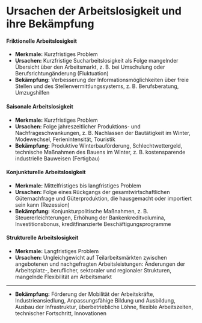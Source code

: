 # Ursachen der Arbeitslosigkeit und ihre Bekämpfung

#### Friktionelle Arbeitslosigkeit
- **Merkmale:** Kurzfristiges Problem  
- **Ursachen:** Kurzfristige Sucharbeitslosigkeit als Folge mangelnder Übersicht über den Arbeitsmarkt, z. B. bei Umschulung oder Berufsrichtungänderung (Fluktuation)  
- **Bekämpfung:** Verbesserung der Informationsmöglichkeiten über freie Stellen und des Stellenvermittlungssystems, z. B. Berufsberatung, Umzugshilfen  

#### Saisonale Arbeitslosigkeit
- **Merkmale:** Kurzfristiges Problem  
- **Ursachen:** Folge jahreszeitlicher Produktions- und Nachfrageschwankungen, z. B. Nachlassen der Bautätigkeit im Winter, Modewechsel, Ferienintensität, Touristik  
- **Bekämpfung:** Produktive Winterbauförderung, Schlechtwettergeld, technische Maßnahmen des Bauens im Winter, z. B. kostensparende industrielle Bauweisen (Fertigbau)  

#### Konjunkturelle Arbeitslosigkeit
- **Merkmale:** Mittelfristiges bis langfristiges Problem  
- **Ursachen:** Folge eines Rückgangs der gesamtwirtschaftlichen Güternachfrage und Güterproduktion, die hausgemacht oder importiert sein kann (Rezession)  
- **Bekämpfung:** Konjunkturpolitische Maßnahmen, z. B. Steuererleichterungen, Erhöhung der Bankenkreditvolumina, Investitionsbonus, kreditfinanzierte Beschäftigungsprogramme  

#### Strukturelle Arbeitslosigkeit
- **Merkmale:** Langfristiges Problem  
- **Ursachen:** Ungleichgewicht auf Teilarbeitsmärkten zwischen angebotenen und nachgefragten Arbeitsleistungen: Änderungen der Arbeitsplatz-, beruflicher, sektoraler und regionaler Strukturen, mangelnde Flexibilität am Arbeitsmarkt  

---

- **Bekämpfung:** Förderung der Mobilität der Arbeitskräfte, Industrieansiedlung, Anpassungsfähige Bildung und Ausbildung, Ausbau der Infrastruktur, überbetriebliche Löhne, flexible Arbeitszeiten, technischer Fortschritt, Innovationen  
